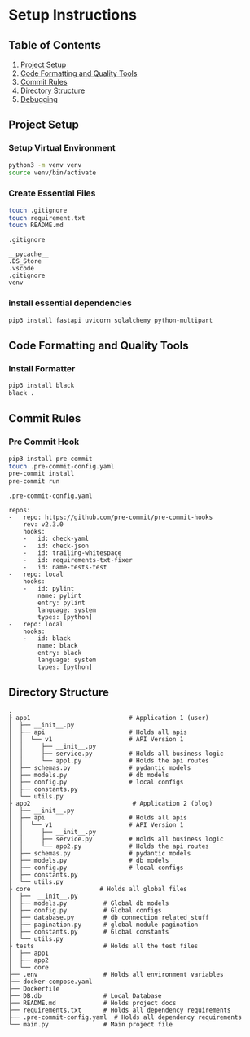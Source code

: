 # Setup Instructions

## Table of Contents

1. [Project Setup](#project-setup)
1. [Code Formatting and Quality Tools](#code-formatting-and-quality-tools)
1. [Commit Rules](#commit-rules)
1. [Directory Structure](#directory-structure)
1. [Debugging](#debugging)

## Project Setup

### Setup Virtual Environment

```bash
python3 -m venv venv
source venv/bin/activate
```

### Create Essential Files

```bash
touch .gitignore
touch requirement.txt
touch README.md
```

`.gitignore`
```
__pycache__
.DS_Store
.vscode
.gitignore
venv
```

### install essential dependencies
```bash
pip3 install fastapi uvicorn sqlalchemy python-multipart
```

## Code Formatting and Quality Tools
### Install Formatter
```bash
pip3 install black
black .
```

## Commit Rules
### Pre Commit Hook
```bash
pip3 install pre-commit
touch .pre-commit-config.yaml
pre-commit install
pre-commit run
```

`.pre-commit-config.yaml`
```
repos:
-   repo: https://github.com/pre-commit/pre-commit-hooks
    rev: v2.3.0
    hooks:
    -   id: check-yaml
    -   id: check-json
    -   id: trailing-whitespace
    -   id: requirements-txt-fixer
    -   id: name-tests-test
-   repo: local
    hooks:
    -   id: pylint
        name: pylint
        entry: pylint
        language: system
        types: [python]
-   repo: local
    hooks:
    -   id: black
        name: black
        entry: black
        language: system
        types: [python]
```

## Directory Structure
	.
	├ app1                           # Application 1 (user)
	│  ├── __init__.py
	│  ├── api                       # Holds all apis
	│  │  └── v1                     # API Version 1
	│  │     ├── __init__.py
	│  │     ├── service.py          # Holds all business logic
	│  │     └── app1.py             # Holds the api routes
	│  ├── schemas.py                # pydantic models
	│  ├── models.py                 # db models
	│  ├── config.py                 # local configs
	│  ├── constants.py
	│  └── utils.py
	├ app2                            # Application 2 (blog)
	│  ├── __init__.py
	│  ├── api                       # Holds all apis
	│  │  └── v1                     # API Version 1
	│  │     ├── __init__.py
	│  │     ├── service.py          # Holds all business logic
	│  │     └── app2.py             # Holds the api routes
	│  ├── schemas.py                # pydantic models
	│  ├── models.py                 # db models
	│  ├── config.py                 # local configs
	│  ├── constants.py
	│  └── utils.py
	├ core                   # Holds all global files
	│  ├──  __init__.py
	│  ├── models.py          # Global db models
	│  ├── config.py          # Global configs
	│  ├── database.py        # db connection related stuff
	│  ├── pagination.py      # global module pagination
	│  ├── constants.py       # Global constants
	│  └── utils.py
	├ tests                   # Holds all the test files
	│  ├── app1
	│  ├── app2
	│  └── core
	├── .env                  # Holds all environment variables
	├── docker-compose.yaml
	├── Dockerfile
	├── DB.db                 # Local Database
	├── README.md             # Holds project docs
	├── requirements.txt      # Holds all dependency requirements
	├── .pre-commit-config.yaml  # Holds all dependency requirements
	└── main.py               # Main project file